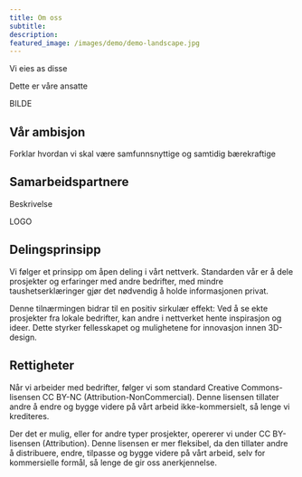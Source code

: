```yaml
---
title: Om oss
subtitle: 
description: 
featured_image: /images/demo/demo-landscape.jpg
---
```


Vi eies as disse


Dette er våre ansatte

BILDE

## Vår ambisjon
Forklar hvordan vi skal være samfunnsnyttige og samtidig bærekraftige

## Samarbeidspartnere
Beskrivelse

LOGO

## Delingsprinsipp
Vi følger et prinsipp om åpen deling i vårt nettverk. Standarden vår er å dele prosjekter og erfaringer med andre bedrifter, med mindre taushetserklæringer gjør det nødvendig å holde informasjonen privat.

Denne tilnærmingen bidrar til en positiv sirkulær effekt: Ved å se ekte prosjekter fra lokale bedrifter, kan andre i nettverket hente inspirasjon og ideer. Dette styrker fellesskapet og mulighetene for innovasjon innen 3D-design.

## Rettigheter
Når vi arbeider med bedrifter, følger vi som standard Creative Commons-lisensen CC BY-NC (Attribution-NonCommercial). Denne lisensen tillater andre å endre og bygge videre på vårt arbeid ikke-kommersielt, så lenge vi krediteres. 

Der det er mulig, eller for andre typer prosjekter, opererer vi under CC BY-lisensen (Attribution). Denne lisensen er mer fleksibel, da den tillater andre å distribuere, endre, tilpasse og bygge videre på vårt arbeid, selv for kommersielle formål, så lenge de gir oss anerkjennelse.